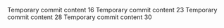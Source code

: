 Temporary commit content 16
Temporary commit content 23
Temporary commit content 28
Temporary commit content 30
